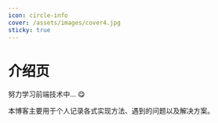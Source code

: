 ```yaml
---
icon: circle-info
cover: /assets/images/cover4.jpg
sticky: true
---
```


# 介绍页

努力学习前端技术中... :yum:

本博客主要用于个人记录各式实现方法、遇到的问题以及解决方案。
